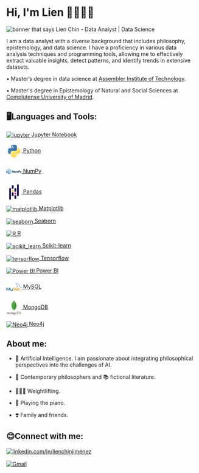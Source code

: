 # Hi, I'm Lien 👩🏻‍💻🌺
<img src="https://github.com/lienchinjimenez/lienchinjimenez/blob/98d053905d4e109e979abbeb895105e35ae99ed0/Lien_Chin.png" alt="banner that says Lien Chin - Data Analyst | Data Science">

I am a data analyst with a diverse background that includes philosophy, epistemology, and data science. I have a proficiency in various data analysis techniques and programming tools, allowing me to effectively extract valuable insights, detect patterns, and identify trends in extensive datasets.

• Master’s degree in data science at [Assembler Institute of Technology](https://assemblerinstitute.com/).

• Master's degree in Epistemology of Natural and Social Sciences at [Complutense University of Madrid](https://www.ucm.es/).


## 🖥️Languages and Tools:

<p>
    <a href="https://jupyter.org" target="_blank" rel="noreferrer" style="display:inline-block;margin-right: 10px;">
        <img src="https://upload.wikimedia.org/wikipedia/commons/3/38/Jupyter_logo.svg" alt="jupyter" width="40" height="40" style="vertical-align:middle;"/>
        Jupyter Notebook
    </a> 
</p>
<p>
    <a href="https://www.python.org" target="_blank" rel="noreferrer" style="display:inline-block;margin-right: 10px;">
        <img src="https://raw.githubusercontent.com/devicons/devicon/master/icons/python/python-original.svg" alt="python" width="40" height="40" style="vertical-align:middle;"/>
        Python
    </a> 
</p>
<p>
    <a href="https://numpy.org/" target="_blank" rel="noreferrer" style="display:inline-block;margin-right: 10px;">
        <img src="https://raw.githubusercontent.com/devicons/devicon/master/icons/numpy/numpy-original-wordmark.svg" alt="numpy" width="40" height="40" style="vertical-align:middle;"/>
        NumPy
    </a> 
</p>
<p>
    <a href="https://pandas.pydata.org/" target="_blank" rel="noreferrer" style="display:inline-block;margin-right: 10px;">
        <img src="https://raw.githubusercontent.com/devicons/devicon/2ae2a900d2f041da66e950e4d48052658d850630/icons/pandas/pandas-original.svg" alt="pandas" width="40" height="40" style="vertical-align:middle;"/>
        Pandas
    </a> 
</p>

<p>
    <a href="https://matplotlib.org/" target="_blank" rel="noreferrer" style="display:inline-block;margin-right: 10px;">
        <img src="https://upload.wikimedia.org/wikipedia/commons/thumb/8/84/Matplotlib_icon.svg/360px-Matplotlib_icon.svg.png?20150311090915" alt="matplotlib" width="40" height="40" style="vertical-align:middle;"/>
        Matplotlib
    </a> 
</p>
<p>
    <a href="https://seaborn.pydata.org/" target="_blank" rel="noreferrer" style="display:inline-block;margin-right: 10px;">
        <img src="https://seaborn.pydata.org/_images/logo-mark-lightbg.svg" alt="seaborn" width="40" height="40" style="vertical-align:middle;"/>
        Seaborn
    </a>
</p>
<p>
        <a href="https://www.r-project.org/" target="_blank" rel="noreferrer" style="display:inline-block;margin-right: 10px;">
        <img src="https://www.r-project.org/logo/Rlogo.svg" alt="R" width="40" height="40" style="vertical-align:middle;"/>
        R
    </a> 
</p>

<p>
    <a href="https://scikit-learn.org/" target="_blank" rel="noreferrer" style="display:inline-block;margin-right: 10px;">
        <img src="https://upload.wikimedia.org/wikipedia/commons/0/05/Scikit_learn_logo_small.svg" alt="scikit_learn" width="40" height="40" style="vertical-align:middle;"/>
        Scikit-learn
    </a> 
</p>

<p>
    <a href="https://www.tensorflow.org" target="_blank" rel="noreferrer" style="display:inline-block;margin-right: 10px;">
        <img src="https://www.vectorlogo.zone/logos/tensorflow/tensorflow-icon.svg" alt="tensorflow" width="40" height="40" style="vertical-align:middle;"/>
        Tensorflow
    </a> 
</p>

<p>
    <a href="https://powerbi.microsoft.com/" target="_blank" rel="noreferrer" style="display:inline-block;margin-right: 10px;">
        <img src="https://raw.githubusercontent.com/microsoft/PowerBI-Icons/main/SVG/Desktop.svg" alt="Power BI" width="40" height="40" style="vertical-align:middle;"/>
        Power BI
    </a>
</p>

<p>
    <a href="https://www.mysql.com/" target="_blank" rel="noreferrer" style="display:inline-block;margin-right: 10px;">
        <img src="https://raw.githubusercontent.com/devicons/devicon/master/icons/mysql/mysql-original-wordmark.svg" alt="mysql" width="40" height="40" style="vertical-align:middle;"/>
        MySQL
    </a>
</p>

<p>
    <a href="https://www.mongodb.com/" target="_blank" rel="noreferrer" style="display:inline-block;margin-right: 10px;">
        <img src="https://raw.githubusercontent.com/devicons/devicon/master/icons/mongodb/mongodb-original-wordmark.svg" alt="mongodb" width="40" height="40" style="vertical-align:middle;"/>
        MongoDB
    </a>
</p>
<p>
    <a href="https://neo4j.com/" target="_blank" rel="noreferrer" style="display:inline-block;margin-right: 10px;">
        <img src="https://www.vectorlogo.zone/logos/neo4j/neo4j-icon.svg" alt="Neo4j" width="40" height="40" style="vertical-align:middle;"/>
        Neo4j
    </a>
</p>




## About me:

- 🧠 Artificial Intelligence. I am passionate about integrating philosophical perspectives into the challenges of AI.

- 💭 Contemporary philosophers and 📚 fictional literature.

- 🏋🏻‍♀️ Weightlifting.

- 🎹 Playing the piano.

- ❣️ Family and friends. 




## 😊Connect with me: 
<p align="left">
<a href="https://linkedin.com/in/lienchinjiménez" target="blank"><img align="center" src="https://raw.githubusercontent.com/rahuldkjain/github-profile-readme-generator/master/src/images/icons/Social/linked-in-alt.svg" alt="linkedin.com/in/lienchinjiménez" height="30" width="40" /></a>
</p>
<p align="left">
<a href="mailto:lienchinjimenez@gmail.com" target="_blank"><img align="center" src="https://cdn.jsdelivr.net/gh/devicons/devicon/icons/google/google-original.svg" alt="Gmail" height="30" width="40" /></a>
</p>

